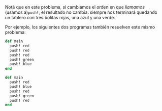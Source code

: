 Notá que en este problema, si cambiamos el orden en que _llamamos_ (usamos a)`push!`, el resultado no cambia: siempre nos terminará quedando un tablero con tres bolitas rojas, una azul y una verde.

Por ejemplo, los siguientes dos programas también resuelven este mismo problema:

```ruby
def main
  push! red
  push! red
  push! red
  push! green
  push! blue
end
```


```ruby
def main
  push! red
  push! blue
  push! red
  push! green
  push! red
end
```